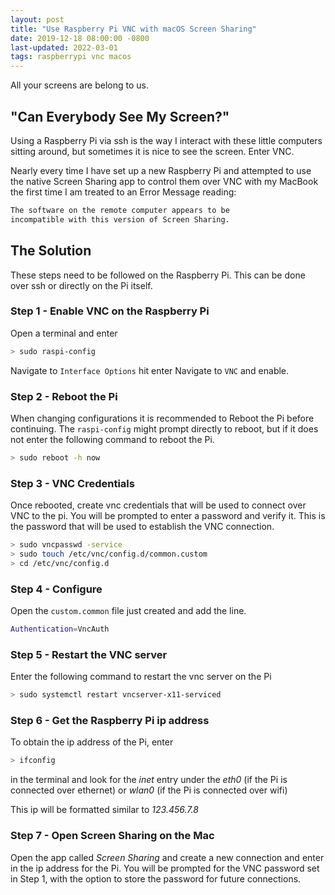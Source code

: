 ```yaml
---
layout: post
title: "Use Raspberry Pi VNC with macOS Screen Sharing"
date: 2019-12-18 08:00:00 -0800
last-updated: 2022-03-01
tags: raspberrypi vnc macos
---
```


All your screens are belong to us.

## "Can Everybody See My Screen?"

Using a Raspberry Pi via ssh is the way I interact with these little computers sitting around, but sometimes it is nice to see the screen. Enter VNC.

Nearly every time I have set up a new Raspberry Pi and attempted to use the native Screen Sharing app to control them over VNC with my MacBook the first time I am treated to an Error Message reading:

```bash
The software on the remote computer appears to be
incompatible with this version of Screen Sharing.
```

## The Solution

These steps need to be followed on the Raspberry Pi. This can be done over ssh or directly on the Pi itself.

### Step 1 - Enable VNC on the Raspberry Pi

Open a terminal and enter

```bash
> sudo raspi-config
```

Navigate to `Interface Options` hit enter
Navigate to `VNC` and enable.

### Step 2 - Reboot the Pi

When changing configurations it is recommended to Reboot the Pi before continuing. The `raspi-config` might prompt directly to reboot, but if it does not enter the following command to reboot the Pi.

```bash
> sudo reboot -h now
```

### Step 3 - VNC Credentials

Once rebooted, create vnc credentials that will be used to connect over VNC to the pi. You will be prompted to enter a password and verify it. This is the password that will be used to establish the VNC connection.

```bash
> sudo vncpasswd -service
> sudo touch /etc/vnc/config.d/common.custom
> cd /etc/vnc/config.d
```

### Step 4 - Configure

Open the `custom.common` file just created and add the line.

```bash
Authentication=VncAuth
```

### Step 5 - Restart the VNC server

Enter the following command to restart the vnc server on the Pi

```bash
> sudo systemctl restart vncserver-x11-serviced
```

### Step 6 - Get the Raspberry Pi ip address

To obtain the ip address of the Pi, enter

```bash
> ifconfig
```

in the terminal and look for the _inet_ entry under the _eth0_ (if the Pi is connected over ethernet) or _wlan0_ (if the Pi is connected over wifi)

This ip will be formatted similar to _123.456.7.8_

### Step 7 - Open Screen Sharing on the Mac

Open the app called _Screen Sharing_ and create a new connection and enter in the ip address for the Pi. You will be prompted for the VNC password set in Step 1, with the option to store the password for future connections.
